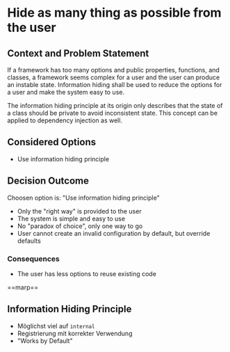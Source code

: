 # Hide as many thing as possible from the user

## Context and Problem Statement

If a framework has too many options and public properties, functions, and classes, a framework seems complex for a user and the user can produce an instable state. Information hiding shall be used to reduce the options for a user and make the system easy to use.

The information hiding principle at its origin only describes that the state of a class should be private to avoid inconsistent state. This concept can be applied to dependency injection as well.

## Considered Options

* Use information hiding principle

## Decision Outcome

Choosen option is: "Use information hiding principle"

* Only the "right way" is provided to the user
* The system is simple and easy to use
* No "paradox of choice", only one way to go
* User cannot create an invalid configuration by default, but override defaults

### Consequences

* The user has less options to reuse existing code

==marp==
## Information Hiding Principle

- Möglichst viel auf `internal`
- Registrierung mit korrekter Verwendung
- "Works by Default"

